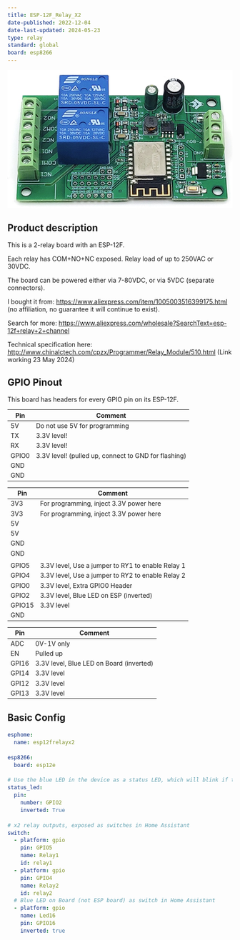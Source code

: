 ```yaml
---
title: ESP-12F_Relay_X2
date-published: 2022-12-04
date-last-updated: 2024-05-23
type: relay
standard: global
board: esp8266
---
```


![Product](./image.jpg "Product Image")

## Product description

This is a 2-relay board with an ESP-12F.

Each relay has COM+NO+NC exposed. Relay load of up to 250VAC or 30VDC.

The board can be powered either via 7-80VDC, or via 5VDC (separate connectors).

I bought it from: <https://www.aliexpress.com/item/1005003516399175.html> (no affiliation, no guarantee it will continue
to exist).

Search for more: <https://www.aliexpress.com/wholesale?SearchText=esp-12f+relay+2+channel>

Technical specification here: <http://www.chinalctech.com/cpzx/Programmer/Relay_Module/510.html> (Link working 23 May
2024)

## GPIO Pinout

This board has headers for every GPIO pin on its ESP-12F.

| Pin   | Comment                                              |
| ----- | ---------------------------------------------------- |
| 5V    | Do not use 5V for programming                        |
| TX    | 3.3V level!                                          |
| RX    | 3.3V level!                                          |
| GPIO0 | 3.3V level! (pulled up, connect to GND for flashing) |
| GND   |                                                      |
| GND   |                                                      |

| Pin    | Comment                                           |
| ------ | ------------------------------------------------- |
| 3V3    | For programming, inject 3.3V power here           |
| 3V3    | For programming, inject 3.3V power here           |
| 5V     |                                                   |
| 5V     |                                                   |
| GND    |                                                   |
| GND    |                                                   |
|        |                                                   |
| GPIO5  | 3.3V level, Use a jumper to RY1 to enable Relay 1 |
| GPIO4  | 3.3V level, Use a jumper to RY2 to enable Relay 2 |
| GPIO0  | 3.3V level, Extra GPIO0 Header                    |
| GPIO2  | 3.3V level, Blue LED on ESP (inverted)            |
| GPIO15 | 3.3V level                                        |
| GND    |                                                   |

| Pin   | Comment                                  |
| ----- | ---------------------------------------- |
| ADC   | 0V-1V only                               |
| EN    | Pulled up                                |
| GPI16 | 3.3V level, Blue LED on Board (inverted) |
| GPI14 | 3.3V level                               |
| GPI12 | 3.3V level                               |
| GPI13 | 3.3V level                               |

## Basic Config

```yaml
esphome:
  name: esp12frelayx2

esp8266:
  board: esp12e

# Use the blue LED in the device as a status LED, which will blink if there are warnings (slow) or errors (fast)
status_led:
  pin:
    number: GPIO2
    inverted: True

# x2 relay outputs, exposed as switches in Home Assistant
switch:
  - platform: gpio
    pin: GPIO5
    name: Relay1
    id: relay1
  - platform: gpio
    pin: GPIO4
    name: Relay2
    id: relay2
  # Blue LED on Board (not ESP board) as switch in Home Assistant
  - platform: gpio
    name: Led16
    pin: GPIO16
    inverted: true
```
